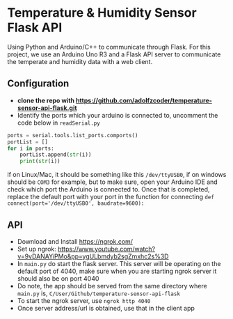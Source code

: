 # Temperature & Humidity Sensor Flask API

Using Python and Arduino/C++ to communicate through Flask.
For this project, we use an Arduino Uno R3 and a Flask API server to communicate the temperate and humidity data with a web client.

## Configuration

* **clone the repo with https://github.com/adolfzcoder/temperature-sensor-api-flask.git**
* Identify the ports which your arduino is connected to, uncomment the code below in `readSerial.py`
```python
ports = serial.tools.list_ports.comports()
portList = []
for i in ports:
	portList.append(str(i))
	print(str(i))
```
if on Linux/Mac, it should be something like this ``/dev/ttyUSB0``, if on windows should be `COM3` for example, but to make sure, open your Arduino IDE and check which port the Arduino is connected to. Once that is completed, replace the default port with your port in the function for connecting `def  connect(port='/dev/ttyUSB0', baudrate=9600):`

## API
* Download and Install https://ngrok.com/
* Set up ngrok: https://www.youtube.com/watch?v=9vDANAYiPMo&pp=ygULbmdyb2sgZmxhc2s%3D
* In `main.py` do start the flask server. This server will be operating on the default port of 4040, make sure when you are starting ngrok server it should also be on port 4040
* Do note, the app should be served from the same directory where `main.py` is, `C/User/Github/temperature-sensor-api-flask`
* To start the ngrok server, use `ngrok http 4040`
* Once server address/url is obtained, use that in the client app

